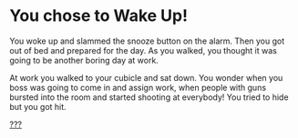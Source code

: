 # You chose to Wake Up!

You woke up and slammed the snooze button on the alarm. Then you got out of bed and prepared for the day. As you walked, you thought it was going to be another boring day at work.

At work you walked to your cubicle and sat down. You wonder when you boss was going to come in and assign work, when people with guns bursted into the room and started shooting at everybody! You tried to hide but you got hit.

[???](choosing-your-world.md)
